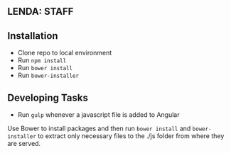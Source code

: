 ## LENDA: STAFF

## Installation

* Clone repo to local environment
* Run ```npm install```  
* Run ```bower install```
* Run ```bower-installer```

## Developing Tasks

* Run ```gulp``` whenever a javascript file is added to Angular

Use Bower to install packages and then run ```bower install``` and ```bower-installer``` to extract only necessary files to the ./js folder from where they are served.